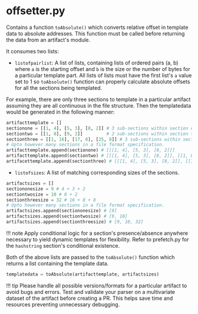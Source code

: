 # offsetter.py
Contains a function `toAbsolute()` which converts relative offset in template data to absolute addresses. This function must be called before returning the data from an artifact's module.

It consumes two lists:

* `listofpairlist`: A list of lists, containing lists of ordered pairs (a, b) where `a` is the starting offset and `b` is the size or the number of bytes for a particular template part. All lists of lists must have the first list's `a` value set to 1 so `toAbsolute()` function can properly calculate absolute offsets for all the sections being templated.

For example, there are only three sections to template in a particular artifact assuming they are all continuous in the file structure. Then the templatedata would be generated in the following manner:
```python
artifacttemplate = []
sectionone = [[1, 4], [5, 3], [8, 2]] # 3 sub-sections within section one of sizes 4, 3 and 2 bytes respectively.
sectiontwo = [[1, 8], [9, 2]]         # 2 sub-sections within section two of sizes 8 and 2 bytes respectively.
sectionthree = [[1, 16], [17, 8], [25, 8]] # 3 sub-sections within section one of sizes 16, 8 and 8 bytes respectively.
# Upto however many sections in a file format specification.
artifacttemplate.append(sectionone) # [[[1, 4], [5, 3], [8, 2]]]
artifacttemplate.append(sectiontwo) # [[[1, 4], [5, 3], [8, 2]], [[1, 8], [9, 2]]]
artifacettemplate.append(sectionthree) # [[[1, 4], [5, 3], [8, 2]], [[1, 8], [9, 2]], [[1, 16], [17, 8], [25, 8]]]
```

* `listofsizes`: A list of matching corresponding sizes of the sections.
```python
artifactsizes = []
sectiononesize = 9 # 4 + 3 + 2
sectiontwosize = 10 # 8 + 2
sectionthreesize = 32 # 16 + 8 + 8
# Upto however many sections in a file format specification.
artifactsizes.append(sectiononesize) # [9]
artifactsizes.append(sectiontwosize) # [9, 10]
artifactsizes.append(sectionthreesize) # [9, 10, 32]
```
!!! note
    Apply conditional logic for a section's presence/absence anywhere necessary to yield dynamic templates for flexibility.
    Refer to prefetch.py for the `hashstring` section's conditional existence.

Both of the above lists are passed to the `toAbsolute()` function which returns a list containing the template data.
```python
templatedata = toAbsolute(artifacttemplate, artifactsizes)
```

!!! tip
    Please handle all possible versions/formats for a particular artifact to avoid bugs and errors.
    Test and validate your parser on a multivariate dataset of the artifact before creating a PR.
    This helps save time and resources preventing unnecessary debugging.
